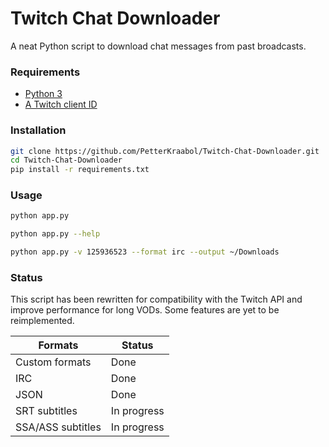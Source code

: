 # Twitch Chat Downloader

A neat Python script to download chat messages from past broadcasts.

### Requirements

* [Python 3](https://www.python.org/downloads/)
* [A Twitch client ID](https://dev.twitch.tv/dashboard/apps)

### Installation

```bash
git clone https://github.com/PetterKraabol/Twitch-Chat-Downloader.git
cd Twitch-Chat-Downloader
pip install -r requirements.txt
```

### Usage

```bash
python app.py
```

```bash
python app.py --help
```

```bash
python app.py -v 125936523 --format irc --output ~/Downloads
```

### Status

This script has been rewritten for compatibility with the Twitch API and improve performance for long VODs. Some features are yet to be reimplemented.

| Formats           | Status      |
| ----------------- | ----------- |
| Custom formats    | Done        |
| IRC               | Done        |
| JSON              | Done        |
| SRT subtitles     | In progress |
| SSA/ASS subtitles | In progress |
